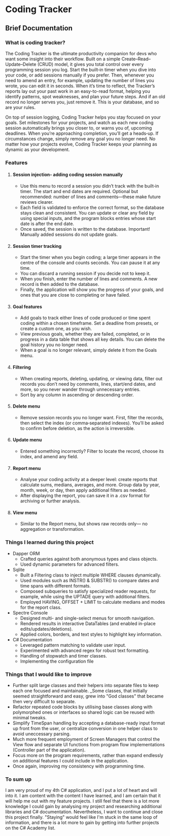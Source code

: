 # Coding Tracker
## Brief Documentation
### What is coding tracker?
The Coding Tracker is the ultimate productivity companion for devs who want some insight into their workflow. Built on a simple Create–Read–Update–Delete (CRUD) model, it gives you total control over every programming session you log. Start the built‑in timer when you dive into your code, or add sessions manually if you prefer. Then, whenever you need to amend an entry, for example, updating the number of lines you wrote, you can edit it in seconds. When it’s time to reflect, the Tracker’s reports lay out your past work in an easy-to-read format, helping you identify patterns, spot weaknesses, and plan your future steps. And if an old record no longer serves you, just remove it. This is your database, and so are your rules.

On top of session logging, Coding Tracker helps you stay focused on your goals. Set milestones for your projects, and watch as each new coding session automatically brings you closer to, or warns you of, upcoming deadlines. When you’re approaching completion, you’ll get a heads‑up. If circumstances change, simply remove any goal you no longer need. No matter how your projects evolve, Coding Tracker keeps your planning as dynamic as your development.

### Features
1) #### Session injection- adding coding session manually 
   * Use this menu to record a session you didn’t track with the built‑in timer. The start and end dates are required. Optional but recommended: number of lines and comments—these make future reviews clearer.
   * Each field is validated to enforce the correct format, so the database stays clean and consistent. You can update or clear any field by using special inputs, and the program blocks entries whose start date is after the end date.
   * Once saved, the session is written to the database. Important! Manually added sessions do not update goals.
2) #### Session timer tracking
   * Start the timer when you begin coding; a large timer appears in the centre of the console and counts seconds. You can pause it at any time.
   * You can discard a running session if you decide not to keep it.
   * When you finish, enter the number of lines and comments. A new record is then added to the database.
   * Finally, the application will show you the progress of your goals, and ones that you are close to completing or have failed.
3) #### Goal features
   * Add goals to track either lines of code produced or time spent coding within a chosen timeframe. Set a deadline from presets, or create a custom one, as you wish.
   * View previous goals, whether they are failed, completed, or in progress in a data table that shows all key details. You can delete the goal history you no longer need.
   * When a goal is no longer relevant, simply delete it from the Goals menu.
4) #### Filtering
   * When creating reports, deleting, updating, or viewing data, filter out records you don’t need by comments, lines, start/end dates, and more, so you never wander through unnecessary entries.
   * Sort by any column in ascending or descending order.
5) #### Delete menu
   * Remove session records you no longer want. First, filter the records, then select the index (or comma‑separated indexes). You’ll be asked to confirm before deletion, as the action is irreversible.
6) #### Update menu
   * Entered something incorrectly? Filter to locate the record, choose its index, and amend any field.
7) #### Report menu
   * Analyse your coding activity at a deeper level: create reports that calculate sums, medians, averages, and more. Group data by year, month, week, or day, then apply additional filters as needed.
   * After displaying the report, you can save it in a .csv format for archiving or further analysis.
8) #### View menu
   * Similar to the Report menu, but shows raw records only— no aggregation or transformation.
### Things I learned during this project
* Dapper ORM
  * Crafted queries against both anonymous types and class objects.
  * Used dynamic parameters for advanced filters.
* Sqlite
  * Built a Filtering class to inject multiple WHERE clauses dynamically.
  * Used modules such as INSTR() & SUBSTR() to compare dates and time spans with different formats.
  * Composed subqueries to satisfy specialized reader requests, for example, while using the UPTADE query with additional filters.
  * Employed HAVING, OFFSET + LIMIT to calculate medians and modes for the report class.
* Spectre Console
  * Designed multi- and single-select menus for smooth navigation.
  * Rendered results in interactive DataTables (and enabled in-place edits/updates/deletions).
  * Applied colors, borders, and text styles to highlight key information.
* C# Documentation
  * Leveraged pattern matching to validate user input.
  * Experimented with advanced regex for robust text formatting.
  * Handling of stopwatch and timer classes.
  * Implementing the configuration file
### Things that I would like to improve
* Further split large classes and their helpers into separate files to keep each one focused and maintainable. _Some classes, that initially seemed straightforward and easy, grew into "God classes" that became then very difficult to separate.
* Refactor repeated code blocks by utilising base classes along with polymorphed ones or interfaces so shared logic can be reused with minimal tweaks.
* Simplify TimeSpan handling by accepting a database-ready input format up front from the user, or centralize conversion in one helper class to avoid uneccessary parsing.
* Much more frequent employment of Screen Managers that control the View flow and separate UI functions from program flow implementations (Controller part of the application).
* Focus more on the program requirements, rather than expand endlessly on additional features I could include in the application.
* Once again, improving my consistency with programming time.
### To sum up
I am very proud of my 4th C# application, and I put a lot of heart and will into it. I am content with the content I have learned, and I am certain that it will help me out with my feature projects. I still feel that there is a lot more knowledge I could gain by analysing my project and researching additional libraries and C# documentation. Nevertheless, I want to continue and close this project finally. "Staying" would feel like I'm stuck in the same loop of information, and there is a lot more to gain by getting into further projects on the C# Academy list.
